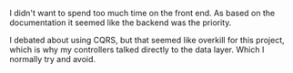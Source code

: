 I didn't want to spend too much time on the front end. As based on the documentation it seemed like the backend was the priority.

I debated about using CQRS, but that seemed like overkill for this project, which is why my controllers talked directly to the data layer. Which I normally try and avoid.
